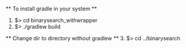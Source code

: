 ** To install gradle in your system **
  1. $> cd binarysearch_withwrapper
  2. $> ./gradlew build

** Change dir to directory without gradlew **
  3. $> cd ../binarysearch